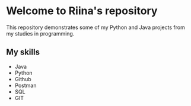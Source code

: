 # Welcome to Riina's repository 

This repository demonstrates some of my Python and Java projects from my studies in programming. 

## My skills
- Java
- Python
- Github
- Postman
- SQL
- GIT









